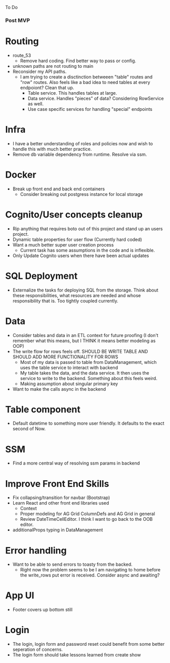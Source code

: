 To Do

### Post MVP

# Routing

-   route_53
    -   Remove hard coding. Find better way to pass or config.
-   unknown paths are not routing to main
-   Reconsider my API paths.
    -   I am trying to create a disctinction betweeen "table" routes and "row" routes. Also feels like a bad idea to need tables at every endpoiont? Clean that up.
        -   Table service. This handles tables at large.
        -   Data service. Handles "pieces" of data? Considering RowService as well.
        -   Use case specific services for handling "special" endpoints

# Infra

-   I have a better understanding of roles and policies now and wish to handle this with much better practice.
-   Remove db variable dependency from runtime. Resolve via ssm.

# Docker

-   Break up front end and back end containers
    -   Consider breaking out postgress instance for local storage

# Cognito/User concepts cleanup

-   Rip anything that requires boto out of this project and stand up an users project.
-   Dynamic table properties for user flow (Currently hard coded)
-   Want a much better super user creation process
    -   Current task has some assumptions in the code and is inflexible.
-   Only Update Cognito users when there have been actual updates

# SQL Deployment

-   Externalize the tasks for deploying SQL from the storage. Think about these responsibilities, what resources are needed and whose responsibility that is. Too tightly coupled currently.

# Data

-   Consider tables and data in an ETL context for future proofing (I don't remember what this means, but I THINK it means better modeling as OOP)
-   The write flow for rows feels off. SHOULD BE WRITE TABLE AND SHOULD ADD MORE FUNCTIONALITY FOR ROWS
    -   Most of my data is passed to table from DataManagement, which uses the table service to interact with backend
    -   My table takes the data, and the data service. It then uses the service to write to the backend. Something about this feels weird.
    -   Making assumption about singular primary key
-   Want to make the calls async in the backend

# Table component

-   Default datetime to something more user friendly. It defaults to the exact second of Now.

# SSM

-   Find a more central way of resolving ssm params in backend

# Improve Front End Skills

-   Fix collapsing/transition for navbar (Bootstrap)
-   Learn React and other front end libraries used
    -   Context
    -   Proper modeling for AG Grid ColumnDefs and AG Grid in general
    -   Review DateTimeCellEditor. I think I want to go back to the OOB editor.
-   additionalProps typing in DataManagement

# Error handling

-   Want to be able to send errors to toasty from the backed.
    -   Right now the problem seems to be I am navigating to home before the write_rows put error is received. Consider async and awaiting?

# App UI

-   Footer covers up bottom still

# Login

-   The login, login form and password reset could benefit from some better seperation of concerns.
-   The login form should take lessons learned from create show
